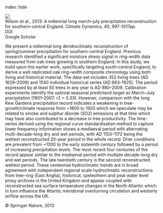 index: hide

<div class="Citation">
    <div class="Citation-thumb CitationThumb-linked"  data-href="https://doi.org/10.1007/s00382-012-1318-z">
      <img src="https://static.claimspace.cloud/climate-study-static/refs/thumbs/5/Wilson_et_al_2013-thumb.png" />
    </div>

  <div class="Citation-body">
    <div class="Citation-text">Wilson et al., 2013: A millennial long march–july precipitation reconstruction for southern-central England. <span class="Article-journal">Climate Dynamics, </span><span class="Article-volume">40, </span>997-1017pp.</div>
    <div class="Citation-links">
      <div class="CitationLink" data-href="https://doi.org/10.1007/s00382-012-1318-z">
        <div class="CitationLink-icon CitationLink-Doi"></div>
        <div class="CitationLink-text">DOI</div>
      </div>
      <div class="CitationLink" data-href="https://scholar.google.com/scholar?q=10.1007/s00382-012-1318-z">
        <div class="CitationLink-icon CitationLink-Scholar"></div>
        <div class="CitationLink-text">Google Scholar</div>
      </div>
    </div>
  </div>
</div>

We present a millennial long dendroclimatic reconstruction of spring/summer precipitation for southern-central England. Previous research identified a significant moisture stress signal in ring-width data measured from oak trees growing in southern England. In this study, we build upon this earlier work, specifically targeting south-central England, to derive a well replicated oak ring-width composite chronology using both living and historical material. The data-set includes 352 living trees (AD 1629–2009) and 1540 individual historical series (AD 663–1925). The period expressed by at least 50 trees in any year is AD 980–2009. Calibration experiments identify the optimal seasonal predictand target as March–July precipitation (1901–2007: r2 = 0.33). However, comparison with the long Kew Gardens precipitation record indicates a weakening in tree-growth/climate response from ~1800 to 1920 which we speculate may be related to smoke and sulphur dioxide (SO2) emissions at that time which may have also contributed to a decrease in tree productivity. The time-series derived using the regional curve standardisation method to capture lower frequency information shows a mediaeval period with alternating multi-decade-long dry and wet periods, with AD 1153–1172 being the wettest reconstructed 20-year period in the whole record. Drier conditions are prevalent from ~1300 to the early sixteenth century followed by a period of increasing precipitation levels. The most recent four centuries of the record appear similar to the mediaeval period with multiple decade-long dry and wet periods. The late twentieth century is the second reconstructed wettest period. These centennial hydroclimatic trends are in broad agreement with independent regional scale hydroclimatic reconstructions from tree-ring (East Anglia), historical, speleothem and peat water level proxy archives in the United Kingdom and appear coupled with reconstructed sea surface temperature changes in the North Atlantic which in turn influence the Atlantic meridional overturning circulation and westerly airflow across the UK.

<div class="Citation-copy">
&copy; Springer Nature, 2013
</div>